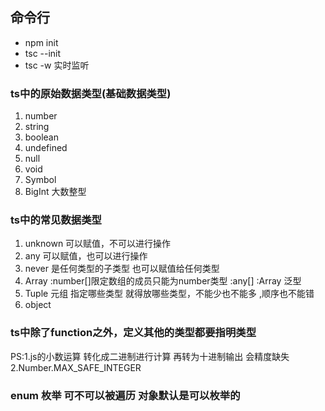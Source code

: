 ## 命令行 
  - npm init
  - tsc --init
  - tsc -w  实时监听
### ts中的原始数据类型(基础数据类型)
  1. number
  2. string
  3. boolean
  4. undefined
  5. null
  6. void
  7. Symbol
  8. BigInt 大数整型

### ts中的常见数据类型
  1. unknown 可以赋值，不可以进行操作
  2. any 可以赋值，也可以进行操作
  3. never 是任何类型的子类型 也可以赋值给任何类型
  4. Array  :number[]限定数组的成员只能为number类型  :any[]
            :Array<number> 泛型 
  5. Tuple 元组  指定哪些类型 就得放哪些类型，不能少也不能多 ,顺序也不能错
  6. object
### ts中除了function之外，定义其他的类型都要指明类型
PS:1.js的小数运算 转化成二进制进行计算 再转为十进制输出 会精度缺失
   2.Number.MAX_SAFE_INTEGER 

### enum 枚举 可不可以被遍历 对象默认是可以枚举的